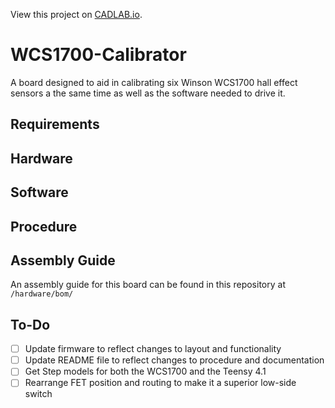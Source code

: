 View this project on [CADLAB.io](https://cadlab.io/project/27238). 

# WCS1700-Calibrator
A board designed to aid in calibrating six Winson WCS1700 hall effect sensors a the same time as well as the software needed to drive it.

## Requirements

## Hardware

## Software

## Procedure

## Assembly Guide
An assembly guide for this board can be found in this repository at `/hardware/bom/`

## To-Do
- [ ] Update firmware to reflect changes to layout and functionality
- [ ] Update README file to reflect changes to procedure and documentation
- [ ] Get Step models for both the WCS1700 and the Teensy 4.1
- [ ] Rearrange FET position and routing to make it a superior low-side switch
